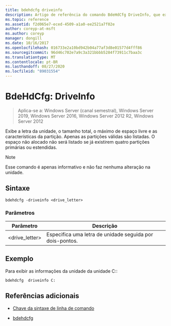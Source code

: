 ```yaml
---
title: bdehdcfg driveinfo
description: Artigo de referência do comando BdeHdCfg DriveInfo, que exibe a letra da unidade, o tamanho total, o máximo de espaço livre e as características da partição.
ms.topic: reference
ms.assetid: f2d065e7-eced-4509-a1a0-ee2521a7f02e
author: coreyp-at-msft
ms.author: coreyp
manager: dongill
ms.date: 10/16/2017
ms.openlocfilehash: 016733e2a10bd942b04a77af3d8e01577d4fff86
ms.sourcegitcommit: 96d46c702e7a9c3a321bbbb5284f73911c7baa3c
ms.translationtype: MT
ms.contentlocale: pt-BR
ms.lasthandoff: 08/27/2020
ms.locfileid: "89031554"
---
```

# <a name="bdehdcfg-driveinfo"></a>BdeHdCfg: DriveInfo

> Aplica-se a: Windows Server (canal semestral), Windows Server 2019, Windows Server 2016, Windows Server 2012 R2, Windows Server 2012

Exibe a letra da unidade, o tamanho total, o máximo de espaço livre e as características da partição. Apenas as partições válidas são listadas. O espaço não alocado não será listado se já existirem quatro partições primárias ou estendidas.

>[!NOTE]
> Esse comando é apenas informativo e não faz nenhuma alteração na unidade.

## <a name="syntax"></a>Sintaxe

```
bdehdcfg -driveinfo <drive_letter>
```

### <a name="parameters"></a>Parâmetros

| Parâmetro | Descrição |
| --------- | ----------- |
| <drive_letter> | Especifica uma letra de unidade seguida por dois-pontos. |

## <a name="example"></a>Exemplo

Para exibir as informações da unidade da unidade C::

```
bdehdcfg  driveinfo C:
```

## <a name="additional-references"></a>Referências adicionais

- [Chave da sintaxe de linha de comando](command-line-syntax-key.md)

- [bdehdcfg](bdehdcfg.md)
